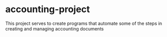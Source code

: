 # accounting-project
This project serves to create programs that automate some of the steps in creating and managing accounting documents
